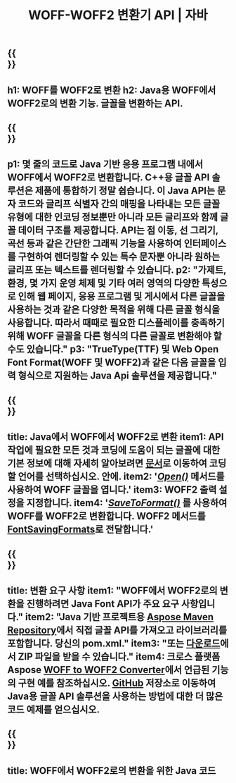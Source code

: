 ﻿---
translation: true
template: /_templates/conversion-child-java.md
title: WOFF-WOFF2 변환기 API | 자바
description: Windows 및 Linux에서 Java API를 사용하여 WOFF를 WOFF2로 변환합니다. 이 기본 WOFF에서 WOFF2 글꼴 변환 기능을 자체 솔루션에 통합하십시오.
keywords: woff에서 woff2 자바 API로, woff2woff2 자바 솔루션으로, woff에서 woff2 자바로
url: /java/conversion/woff-to-woff2/
family: font
platformtag: java
feature: conversion
informat: WOFF
outformat: WOFF2
faq: faqchild
otherformats: TTF
---

{{<section banner>}}
---
h1: WOFF를 WOFF2로 변환
h2: Java용 WOFF에서 WOFF2로의 변환 기능. 글꼴을 변환하는 API.
---

{{<section overview>}}
---
p1: 몇 줄의 코드로 Java 기반 응용 프로그램 내에서 WOFF에서 WOFF2로 변환합니다. С++용 글꼴 API 솔루션은 제품에 통합하기 정말 쉽습니다. 이 Java API는 문자 코드와 글리프 식별자 간의 매핑을 나타내는 모든 글꼴 유형에 대한 인코딩 정보뿐만 아니라 모든 글리프와 함께 글꼴 데이터 구조를 제공합니다. API는 점 이동, 선 그리기, 곡선 등과 같은 간단한 그래픽 기능을 사용하여 인터페이스를 구현하여 렌더링할 수 있는 특수 문자뿐 아니라 원하는 글리프 또는 텍스트를 렌더링할 수 있습니다.
p2: "가제트, 환경, 몇 가지 운영 체제 및 기타 여러 영역의 다양한 특성으로 인해 웹 페이지, 응용 프로그램 및 게시에서 다른 글꼴을 사용하는 것과 같은 다양한 목적을 위해 다른 글꼴 형식을 사용합니다. 따라서 때때로 필요한 디스플레이를 충족하기 위해 WOFF 글꼴을 다른 형식의 다른 글꼴로 변환해야 할 수도 있습니다."
p3: "TrueType(TTF) 및 Web Open Font Format(WOFF 및 WOFF2)과 같은 다음 글꼴을 입력 형식으로 지원하는 Java Api 솔루션을 제공합니다."
---

{{<section feature1>}}
---
title: Java에서 WOFF에서 WOFF2로 변환
item1: API 작업에 필요한 모든 것과 코딩에 도움이 되는 글꼴에 대한 기본 정보에 대해 자세히 알아보려면 [문서](https://docs.aspose.com/font/)로 이동하여 코딩할 언어를 선택하십시오. 안에.
item2: '[*Open()*](https://reference.aspose.com/font/java/com.aspose.font/Font#open-com.aspose.font.FontDefinition-) 메서드를 사용하여 WOFF 글꼴을 엽니다.'
item3: WOFF2 출력 설정을 지정합니다.
item4: '[*SaveToFormat()*](https://reference.aspose.com/font/java/com.aspose.font/Font#saveToFormat-java.io.OutputStream-com.aspose.font.FontSavingFormats-) 를 사용하여 WOFF를 WOFF2로 변환합니다.  WOFF2 메서드를 [FontSavingFormats](https://reference.aspose.com/font/java/com.aspose.font/FontSavingFormats)로 전달합니다.'
---

{{<section feature2>}}
---
title: 변환 요구 사항
item1: "WOFF에서 WOFF2로의 변환을 진행하려면 Java Font API가 주요 요구 사항입니다."
item2: "Java 기반 프로젝트용 [Aspose Maven Repository](https://repository.aspose.com/font/)에서 직접 글꼴 API를 가져오고 라이브러리를 포함합니다. 당신의 pom.xml."
item3: "또는 [다운로드](https://releases.aspose.com/font/java/)에서 ZIP 파일을 받을 수 있습니다."
item4: 크로스 플랫폼 Aspose [WOFF to WOFF2 Converter](https://products.aspose.app/font/conversion/woff-to-woff2)에서 언급된 기능의 구현 예를 참조하십시오. [GitHub](https://github.com/aspose-font/Aspose.Font-Documentation/tree/master/java-examples) 저장소로 이동하여 Java용 글꼴 API 솔루션을 사용하는 방법에 대한 더 많은 코드 예제를 얻으십시오.
---

{{<section codeexample>}}
---
title: WOFF에서 WOFF2로의 변환을 위한 Java 코드
---

